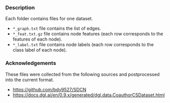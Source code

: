 ### Description

Each folder contains files for one dataset.
* `*_graph.txt` file contains the list of edges.
* `*_feat.txt.gz` file contains node features (each row corresponds to the features of each node).
* `*_label.txt` file contains node labels (each row corresponds to the class label of each node).

### Acknowledgements

These files were collected from the following sources and postprocessed into the current format.
* https://github.com/bdy9527/SDCN
* https://docs.dgl.ai/en/0.9.x/generated/dgl.data.CoauthorCSDataset.html